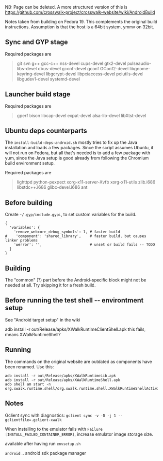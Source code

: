 NB: Page can be deleted. A more structured version of this is https://github.com/crosswalk-project/crosswalk-website/wiki/AndroidBuild

Notes taken from building on Fedora 19. This complements the original build instructions. Assumption is that the host is a 64bit system, ymmv on 32bit.

## Sync and GYP stage

Required packages are
> git svn g++ gcc-c++ nss-devel cups-devel gtk2-devel pulseaudio-libs-devel dbus-devel gconf-devel gconf GConf2-devel libgnome-keyring-devel libgcrypt-devel libpciaccess-devel pciutils-devel libgudev1-devel systemd-devel

## Launcher build stage

Required packages are
> gperf bison libcap-devel expat-devel alsa-lib-devel libXtst-devel

## Ubuntu deps counterparts

The `install-build-deps-android.sh` mostly tries to fix up the Java installation and loads a few packages. Since the script assumes Ubuntu, it will not run on Fedora, but all that's needed is to add a few package with yum, since the Java setup is good already from following the Chromium build environment setup.

Required packages are
> lighttpd python-pexpect xorg-x11-server-Xvfb xorg-x11-utils zlib.i686 libstdc++.i686 glibc-devel.i686 ant

## Before building

Create `~/.gyp/include.gypi`, to set custom variables for the build.

```
{
  'variables': {
    'remove_webcore_debug_symbols': 1, # faster build
#    'component': 'shared_library',    # faster build, but causes linker problems
    'werror': '',                      # unset or build fails -- TODO 
  }
}
```
## Building
The "common" (?) part before the Android-specific block might not be needed at all. Try skipping it for a fresh build.

## Before running the test shell -- environtment setup

See "Android target setup" in the wiki

adb install -r out/Release/apks/XWalkRuntimeClientShell.apk 
this fails, means XWalkRuntimeShell?

## Running

The commands on the original website are outdated as components have been renamed. Use this:
```
adb install -r out/Release/apks/XWalkRuntimeLib.apk 
adb install -r out/Release/apks/XWalkRuntimeShell.apk
adb shell am start -n org.xwalk.runtime.shell/org.xwalk.runtime.shell.XWalkRuntimeShellActivity
```

## Notes

Gclient sync with diagnostics: `gclient sync -v -D -j 1 --gclientfile=.gclient-xwalk`

When installing to the emulator fails with `Failure [INSTALL_FAILED_CONTAINER_ERROR]`, increase emulator image storage size.

available after having run `envsetup.sh`

`android` .. android sdk package manager
